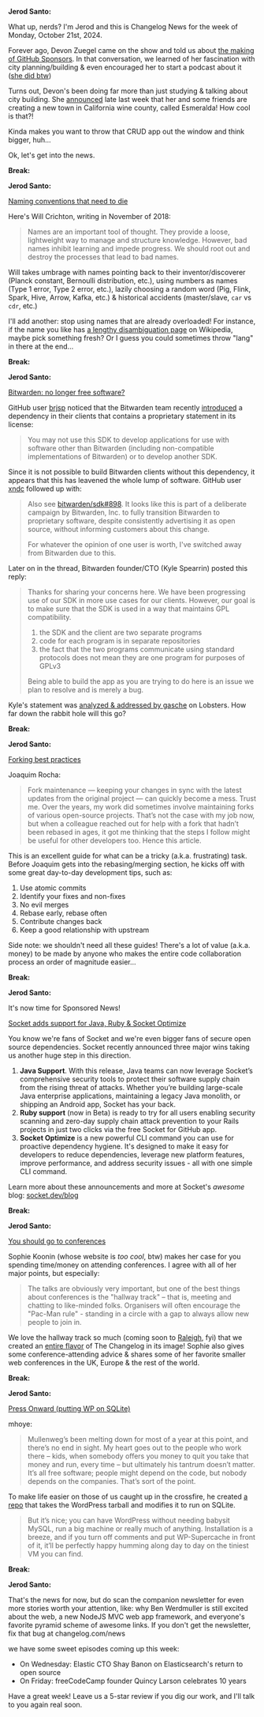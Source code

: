 **Jerod Santo:**

What up, nerds? I'm Jerod and this is Changelog News for the week of Monday, October 21st, 2024.

Forever ago, Devon Zuegel came on the show and told us about [the making of GitHub Sponsors](https://changelog.fm/370). In that conversation, we learned of her fascination with city planning/building & even encouraged her to start a podcast about it ([she did btw](https://devonzuegel.com/tag/order-without-design))

Turns out, Devon's been doing far more than just studying & talking about city building. She [announced](https://x.com/devonzuegel/status/1847025286061162540) late last week that her and some friends are creating a new town in California wine county, called Esmeralda! How cool is that?!

Kinda makes you want to throw that CRUD app out the window and think bigger, huh...

Ok, let's get into the news.

**Break:**

**Jerod Santo:**

[Naming conventions that need to die](https://willcrichton.net/notes/naming-conventions-that-need-to-die/)

Here's Will Crichton, writing in November of 2018:

> Names are an important tool of thought. They provide a loose, lightweight way to manage and structure knowledge. However, bad names inhibit learning and impede progress. We should root out and destroy the processes that lead to bad names.

Will takes umbrage with names pointing back to their inventor/discoverer (Planck constant, Bernoulli distribution, etc.), using numbers as names (Type 1 error, Type 2 error, etc.), lazily choosing a random word (Pig, Flink, Spark, Hive, Arrow, Kafka, etc.) & historical accidents (master/slave, `car` vs `cdr`, etc.)

I'll add another: stop using names that are already overloaded! For instance, if the name you like has [a lengthy disambiguation page](https://en.wikipedia.org/wiki/Go) on Wikipedia, maybe pick something fresh? Or I guess you could sometimes throw "lang" in there at the end...

**Break:**

**Jerod Santo:**

[Bitwarden: no longer free software?](https://github.com/bitwarden/clients/issues/11611)

GitHub user [brjsp](https://github.com/brjsp) noticed that the Bitwarden team recently [introduced](https://github.com/bitwarden/clients/pull/10974) a dependency in their clients that contains a proprietary statement in its license:

> You may not use this SDK to develop applications for use with software other than Bitwarden (including non-compatible implementations of Bitwarden) or to develop another SDK.

Since it is not possible to build Bitwarden clients without this dependency, it appears that this has leavened the whole lump of software. GitHub user [xndc](https://github.com/xndc) followed up with:

> Also see [bitwarden/sdk#898](https://github.com/bitwarden/sdk/issues/898). It looks like this is part of a deliberate campaign by Bitwarden, Inc. to fully transition Bitwarden to proprietary software, despite consistently advertising it as open source, without informing customers about this change.
>
> For whatever the opinion of one user is worth, I've switched away from Bitwarden due to this.

Later on in the thread, Bitwarden founder/CTO (Kyle Spearrin) posted this reply:

> Thanks for sharing your concerns here. We have been progressing use of our SDK in more use cases for our clients. However, our goal is to make sure that the SDK is used in a way that maintains GPL compatibility.
 >
> 1. the SDK and the client are two separate programs
> 2. code for each program is in separate repositories
> 3. the fact that the two programs communicate using standard protocols does not mean they are one program for purposes of GPLv3
>
> Being able to build the app as you are trying to do here is an issue we plan to resolve and is merely a bug.

Kyle's statement was [analyzed & addressed by gasche](https://lobste.rs/s/31eacf/bitwarden_version_2024_10_0_is_no_longer#c_bmbed6) on Lobsters. How far down the rabbit hole will this go?

**Break:**

**Jerod Santo:**

[Forking best practices](https://joaquimrocha.com/2024/09/22/how-to-fork/)

Joaquim Rocha:

> Fork maintenance — keeping your changes in sync with the latest updates from the original project — can quickly become a mess. Trust me. Over the years, my work did sometimes involve maintaining forks of various open-source projects. That’s not the case with my job now, but when a colleague reached out for help with a fork that hadn’t been rebased in ages, it got me thinking that the steps I follow might be useful for other developers too. Hence this article.

This is an excellent guide for what can be a tricky (a.k.a. frustrating) task. Before Joaquim gets into the rebasing/merging section, he kicks off with some great day-to-day development tips, such as:

1. Use atomic commits
2. Identify your fixes and non-fixes
3. No evil merges
4. Rebase early, rebase often
5. Contribute changes back
6. Keep a good relationship with upstream

Side note: we shouldn't need all these guides! There's a lot of value (a.k.a. money) to be made by anyone who makes the entire code collaboration process an order of magnitude easier...

**Break:**

**Jerod Santo:**

It's now time for Sponsored News!

[Socket adds support for Java, Ruby & Socket Optimize](http://socket.dev/blog)

You know we're fans of Socket and we're even bigger fans of secure open source dependencies. Socket recently announced three major wins taking us another huge step in this direction.

1. **Java Support**. With this release, Java teams can now leverage Socket’s comprehensive security tools to protect their software supply chain from the rising threat of attacks. Whether you’re building large-scale Java enterprise applications, maintaining a legacy Java monolith, or shipping an Android app, Socket has your back.
2. **Ruby support** (now in Beta) is ready to try for all users enabling security scanning and zero-day supply chain attack prevention to your Rails projects in just two clicks via the free Socket for GitHub app.
3. **Socket Optimize** is a new powerful CLI command you can use for proactive dependency hygiene. It's designed to make it easy for developers to reduce dependencies, leverage new platform features, improve performance, and address security issues - all with one simple CLI command.

Learn more about these announcements and more at Socket's *awesome* blog: [socket.dev/blog](https://socket.dev/blog)

**Break:**

**Jerod Santo:**

[You should go to conferences](https://localghost.dev/blog/you-should-go-to-conferences/)

Sophie Koonin (whose website is *too cool*, btw) makes her case for you spending time/money on attending conferences. I agree with all of her major points, but especially:

> The talks are obviously very important, but one of the best things about conferences is the "hallway track" – that is, meeting and chatting to like-minded folks. Organisers will often encourage the "Pac-Man rule" - standing in a circle with a gap to always allow new people to join in.

We love the hallway track so much (coming soon to [Raleigh](https://2024.allthingsopen.org), fyi) that we created an [entire flavor](https://changelog.com/friends) of The Changelog in its image! Sophie also gives some conference-attending advice & shares some of her favorite smaller web conferences in the UK, Europe & the rest of the world.

**Break:**

**Jerod Santo:**

[Press Onward (putting WP on SQLite)](https://exple.tive.org/blarg/2024/10/18/press-onward/)

mhoye:

> Mullenweg’s been melting down for most of a year at this point, and there’s no end in sight. My heart goes out to the people who work there – kids, when somebody offers you money to quit you take that money and run, every time – but ultimately his tantrum doesn’t matter. It’s all free software; people might depend on the code, but nobody depends on the companies. That’s sort of the point.

To make life easier on those of us caught up in the crossfire, he created [a repo](https://github.com/mhoye/pressonward) that takes the WordPress tarball and modifies it to run on SQLite.

> But it’s nice; you can have WordPress without needing babysit MySQL, run a big machine or really much of anything. Installation is a breeze, and if you turn off comments and put WP-Supercache in front of it, it’ll be perfectly happy humming along day to day on the tiniest VM you can find.

**Break:**

**Jerod Santo:**

That's the news for now, but do scan the companion newsletter for even more stories worth your attention, like: why Ben Werdmuller is still excited about the web, a new NodeJS MVC web app framework, and everyone's favorite pyramid scheme of awesome links. If you don't get the newsletter, fix that bug at changelog.com/news

we have some sweet episodes coming up this week:

- On Wednesday: Elastic CTO Shay Banon on Elasticsearch's return to open source
- On Friday: freeCodeCamp founder Quincy Larson celebrates 10 years

Have a great week! Leave us a 5-star review if you dig our work, and I'll talk to you again real soon.
